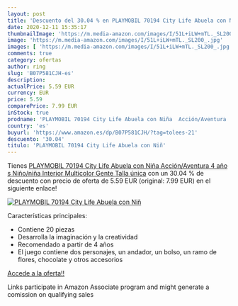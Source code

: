 ```yaml
---
layout: post
title: 'Descuento del 30.04 % en PLAYMOBIL 70194 City Life Abuela con Niñ'
date: 2020-12-11 15:35:17
thumbnailImage: 'https://m.media-amazon.com/images/I/51L+iLW+mTL._SL200_.jpg'
image: 'https://m.media-amazon.com/images/I/51L+iLW+mTL._SL200_.jpg'
images: [ 'https://m.media-amazon.com/images/I/51L+iLW+mTL._SL200_.jpg' ]
comments: true
category: ofertas
author: ring
slug: 'B07P581CJH-es'
description:
actualPrice: 5.59 EUR
currency: EUR
price: 5.59
comparePrice: 7.99 EUR
inStock: true
prodname: 'PLAYMOBIL 70194 City Life Abuela con Niña  Acción/Aventura  4 año s   Niño/niña  Interior  Multicolor  Gente   Talla única'
country: 'es'
buyurl: 'https://www.amazon.es/dp/B07P581CJH/?tag=tolees-21'
descuento: '30.04'
titulo: 'PLAYMOBIL 70194 City Life Abuela con Niñ'
---
```


Tienes [PLAYMOBIL 70194 City Life Abuela con Niña  Acción/Aventura  4 año s   Niño/niña  Interior  Multicolor  Gente   Talla única](https://www.amazon.es/dp/B07P581CJH/?tag=tolees-21) con un 30.04 % de descuento con precio de oferta de 5.59 EUR (original: 7.99 EUR) en el siguiente enlace!

[![PLAYMOBIL 70194 City Life Abuela con Niñ](https://m.media-amazon.com/images/I/51L+iLW+mTL._SL200_.jpg)](https://www.amazon.es/dp/B07P581CJH/?tag=tolees-21)

Características principales:

- Contiene 20 piezas
- Desarrolla la imaginación y la creatividad
- Recomendado a partir de 4 años
- El juego contiene dos personajes, un andador, un bolso, un ramo de flores, chocolate y otros accesorios

[Accede a la oferta!!](https://www.amazon.es/dp/B07P581CJH/?tag=tolees-21)

Links participate in Amazon Associate program and might generate a comission on qualifying sales


